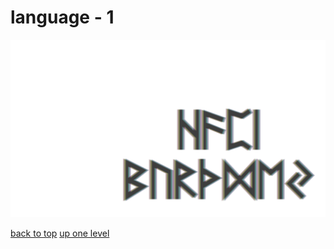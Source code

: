 # language - 1
[![happy_birthday.png](/terminal/chromatic%20aberration/little/language/happy_birthday.png "happy_birthday.png")](/terminal/chromatic%20aberration/little/language/happy_birthday.png)



[back to top](#)
[up one level](/terminal/chromatic%20aberration/little/README.MD)
